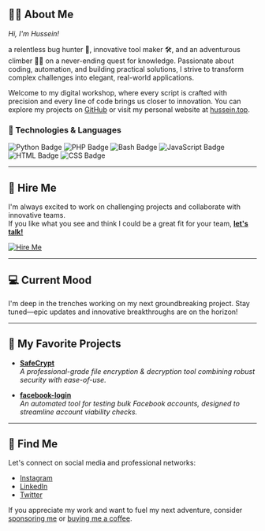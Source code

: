 ## 👨‍💻 About Me

*Hi, I'm Hussein!*

a relentless bug hunter 🐛, innovative tool maker 🛠️, and an adventurous climber 🧗‍♂️ on a never-ending quest for knowledge. Passionate about coding, automation, and building practical solutions, I strive to transform complex challenges into elegant, real-world applications.

Welcome to my digital workshop, where every script is crafted with precision and every line of code brings us closer to innovation. You can explore my projects on [GitHub](https://github.com/HusseinTahaDEV) or visit my personal website at [hussein.top](https://hussein.top).

### 🔧 Technologies & Languages
![Python Badge](https://img.shields.io/badge/-Python-yellow?logo=python&style=flat-square)
![PHP Badge](https://img.shields.io/badge/-PHP-purple?logo=php&style=flat-square)
![Bash Badge](https://img.shields.io/badge/-Bash-orange?logo=gnu-bash&style=flat-square)
![JavaScript Badge](https://img.shields.io/badge/-JavaScript-red?logo=javascript&style=flat-square)
![HTML Badge](https://img.shields.io/badge/-HTML-yellow?logo=html5&style=flat-square)
![CSS Badge](https://img.shields.io/badge/-CSS-blue?logo=css3&style=flat-square)

---

## 💼 Hire Me

I'm always excited to work on challenging projects and collaborate with innovative teams.  
If you like what you see and think I could be a great fit for your team, [**let's talk!**](mailto:contact@hussein.top)

[![Hire Me](https://img.shields.io/badge/Hire%20Me-Contact%20Now-FF5733?style=for-the-badge&logo=gmail&logoColor=white)](mailto:contact@hussein.top)

---

## 💻 Current Mood

I'm deep in the trenches working on my next groundbreaking project. Stay tuned—epic updates and innovative breakthroughs are on the horizon!

---

## 🤩 My Favorite Projects

- **[SafeCrypt](https://github.com/HusseinTahaDEV/Safecrypt)**  
  *A professional-grade file encryption & decryption tool combining robust security with ease-of-use.*
  
- **[facebook-login](https://github.com/HusseinTahaDEV/facebook-login)**  
  *An automated tool for testing bulk Facebook accounts, designed to streamline account viability checks.*

---

## 📧 Find Me

Let's connect on social media and professional networks:  
- [Instagram](https://instagram.com/hussaint30)
- [LinkedIn](https://www.linkedin.com/in/hussein-taha)
- [Twitter](https://twitter.com/HusseinTahaDEV)

If you appreciate my work and want to fuel my next adventure, consider [sponsoring me](https://github.com/sponsors/HusseinTahaDEV) or [buying me a coffee](https://buymeacoffee.com/hittercodder/).
